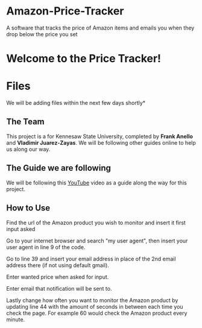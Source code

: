# Amazon-Price-Tracker
A software that tracks the price of Amazon items and emails you when they drop below the price you set
# Welcome to the Price Tracker!


# Files

We will be adding files within the next few days shortly*

## The Team 

This project is a for Kennesaw State University, completed by **Frank Anello** and **Vladimir Juarez-Zayas**. We will be following other guides online to help us along our way.

## The Guide we are following

We will be following this [YouTube](https://www.youtube.com/watch?v=Bg9r_yLk7VY&t=1s) video as a guide along the way for this project. 

## How to Use

Find the url of the Amazon product you wish to monitor and insert it first input asked

Go to your internet browser and search "my user agent", then insert your user agent in line 9 of the code.

Go to line 39 and insert your email address in place of the 2nd email address there (if not using default gmail).

Enter wanted price when asked for input.

Enter email that notification will be sent to.

Lastly change how often you want to monitor the Amazon product by updating line 44 with the amount of seconds in between each time you check the page. For example 60 would check the Amazon product every minute.
